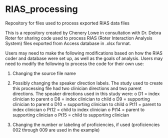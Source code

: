 # RIAS_processing
Repository for files used to process exported RIAS data files

This is a repository created by Chenery Lowe in consultation with Dr. Debra Roter for sharing code used to process RIAS (Roter Interaction Analysis System) files exported from Access database in .xlsx format.

Users may need to make the following modifications based on how the RIAS coder and database were set up, as well as the goals of analysis. Users may need to modify the following to process the code for their own use:

1. Changing the source file name

2. Possibly changing the speaker direction labels. The study used to create this processing file had two clinician directions and two parent directions. The speaker directions used in this study were:
o	D1 = index clinician to parent
o	D8 = index clinician to child
o	D9 = supporting clinician to parent
o	D10 = supporting clinician to child
o	Pt11 = parent to index clinician
o	Pt12 = child to index clinician
o	Pt14 = parent to supporting clinician
o	Pt15 = child to supporting clinician

3. Changing the number or labeling of proficiencies, if used (proficiencies 002 through 009 are used in the example)
